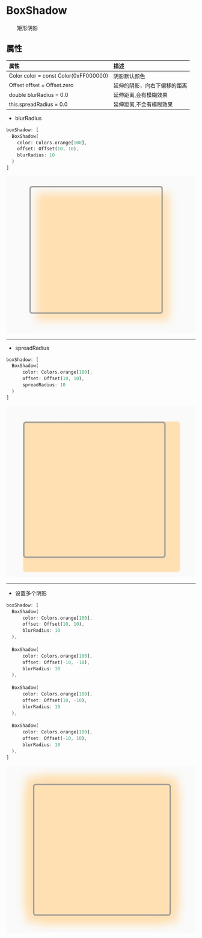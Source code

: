 # BoxShadow
&emsp;&emsp;矩形阴影
## 属性
属性|描述
:-|:-
Color color = const Color(0xFF000000)|阴影默认颜色
Offset offset = Offset.zero|延伸的阴影，向右下偏移的距离
double blurRadius = 0.0|延伸距离,会有模糊效果
this.spreadRadius = 0.0|延伸距离,不会有模糊效果

* blurRadius  
```dart
boxShadow: [
  BoxShadow(
    color: Colors.orange[100],
    offset: Offset(10, 10),
    blurRadius: 10
  )
]
```

![运行结果](https://github.com/gneL1/Flutter-/blob/master/%E7%BB%84%E4%BB%B6%E7%9A%84%E4%BD%BF%E7%94%A8/photos/Shadow/20200513_103315_shadow_01.jpg)

***

* spreadRadius  
```dart
boxShadow: [
  BoxShadow(
      color: Colors.orange[100],
      offset: Offset(10, 10),
      spreadRadius: 10
  )
]
```

![运行结果](https://github.com/gneL1/Flutter-/blob/master/%E7%BB%84%E4%BB%B6%E7%9A%84%E4%BD%BF%E7%94%A8/photos/Shadow/20200513_103315_shadow_02.jpg)


***

* 设置多个阴影  
```dart
boxShadow: [
  BoxShadow(
      color: Colors.orange[100],
      offset: Offset(10, 10),
      blurRadius: 10
  ),

  BoxShadow(
      color: Colors.orange[100],
      offset: Offset(-10, -10),
      blurRadius: 10
  ),

  BoxShadow(
      color: Colors.orange[100],
      offset: Offset(10, -10),
      blurRadius: 10
  ),

  BoxShadow(
      color: Colors.orange[100],
      offset: Offset(-10, 10),
      blurRadius: 10
  ),
]
```

![运行结果](https://github.com/gneL1/Flutter-/blob/master/%E7%BB%84%E4%BB%B6%E7%9A%84%E4%BD%BF%E7%94%A8/photos/Shadow/20200513_103315_shadow_03.jpg)



